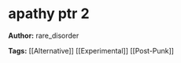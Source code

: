 # apathy ptr 2

**Author:** rare_disorder

**Tags:** [[Alternative]] [[Experimental]] [[Post-Punk]]
